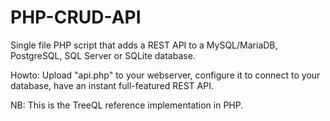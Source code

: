 # PHP-CRUD-API
Single file PHP script that adds a REST API to a MySQL/MariaDB, PostgreSQL, SQL Server or SQLite database.

Howto: Upload "api.php" to your webserver, configure it to connect to your database, have an instant full-featured REST API.

NB: This is the TreeQL reference implementation in PHP.
